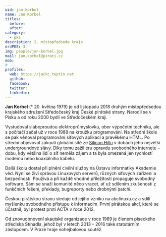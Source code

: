 ```yaml
---
uid: jan.korbel
name: Jan Korbel
titles:
  before: 
  after: 
category:
  - pks
description: 2. místopředseda kraje
ordPKS: 3
img: people/jan-korbel.jpg
mail: jan.korbel@pirati.cz
mob:
#  - 
profiles:
  web: https://jackc.teptin.net
  github:
  facebook:
  twitter:
  linkedin:
---
```


**Jan Korbel** (* 20. května 1979) je od listopadu 2018 druhým místopředsedou krajského sdružení Středočeský kraj České pirátské strany. Narodil se v Písku a od roku 2000 bydlí ve Středočeském kraji.

Vystudoval slaboproudou elektroprůmyslovku, obor výpočetní technika, ale s počítači začal už v roce 1988 na kroužku programování. Na střední škole se pak věnoval programování síťových aplikací a pravěkému HTML. Po střední objevoval zákoutí globální sítě ze [Silicon Hillu](https://www.siliconhill.cz/) v dobách jeho největší undergroundové slávy. Díky tomu zažil éru opravdu svobodného internetu – dobu, kdy většina lidí o síť neměla zájem a ta byla omezená jen rychlostí modemu nebo koaxiálního kabelu.

Další školu dostal při plnění civilní služby na Ústavu informatiky Akademie věd. Nyní se živí správou Linuxových serverů, různých síťových zařízení a bezpečností. Používá a při každé vhodné příležitosti propaguje svobodný software. Sám se snaží komunitě něco vracet, ať už sdílením zkušeností z funkčních řešení, překlady, bugreporty nebo drobnými patchi.

Českou pirátskou stranu sleduje od jejího vzniku na abclinuxu.cz a sdílí myšlenku svobodného přístupu k informacím. První pirátskou akcí, které se účastnil, byl protest proti ACTA v roce 2012.

Od znovuobnovení skautské organizace v roce 1989 je členem píseckého střediska Stínadla, jehož byl v letech 2013 – 2016 také statutárním zástupcem. V Praze hraje nohejbalovou soutěž.

